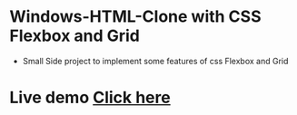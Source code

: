 # Windows-HTML-Clone with CSS Flexbox and Grid
- Small Side project to implement some features of css Flexbox and Grid
# Live demo [Click here](https://rawcdn.githack.com/Berabjesus/Windows-HTML-Clone/11d4a04503e3962fb80e8a6d413992b6c75efdf3/index.html)
